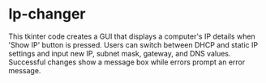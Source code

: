 # Ip-changer
This tkinter code creates a GUI that displays a computer's IP details when 'Show IP' button is pressed. Users can switch between DHCP and static IP settings and input new IP, subnet mask, gateway, and DNS values. Successful changes show a message box while errors prompt an error message.
